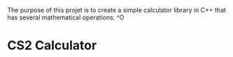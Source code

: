 The purpose of this projet is to create a simple calculator library in C++ that has several mathematical operations. ^O
# CS2 Calculator
